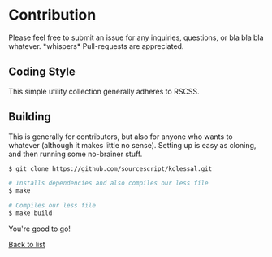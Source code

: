 # Contribution

Please feel free to submit an issue for any inquiries, questions, or bla bla bla whatever. \*whispers\* Pull-requests are appreciated.

## Coding Style

This simple utility collection generally adheres to RSCSS.

## Building

This is generally for contributors, but also for anyone who wants to whatever (although it makes little no sense). Setting up is easy as cloning, and then running some no-brainer stuff.

```bash
$ git clone https://github.com/sourcescript/kolessal.git

# Installs dependencies and also compiles our less file
$ make

# Compiles our less file
$ make build
```

You're good to go!

[Back to list](../readme.md#contents)
